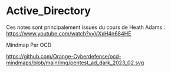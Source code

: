 # Active_Directory

Ces notes sont principalement issues du cours de Heath Adams : https://www.youtube.com/watch?v=VXxH4n684HE 

Mindmap Par OCD

https://github.com/Orange-Cyberdefense/ocd-mindmaps/blob/main/img/pentest_ad_dark_2023_02.svg
